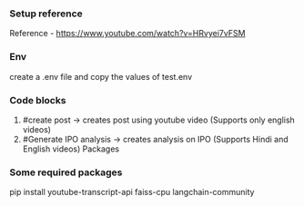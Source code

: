 ### Setup reference 

Reference - https://www.youtube.com/watch?v=HRvyei7vFSM

### Env
create a .env file and copy the values of test.env

### Code blocks
1. #create post -> creates post using youtube video (Supports only english videos)
2. #Generate IPO analysis -> creates analysis on IPO (Supports Hindi and English videos)
Packages

### Some required packages

pip install youtube-transcript-api faiss-cpu langchain-community

